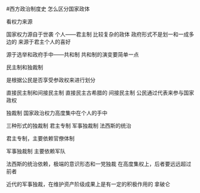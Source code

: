 #西方政治制度史 
怎么区分国家政体

看权力来源

国家权力源自于世袭   个人——君主制        比较复杂的政体     政府形式不是划一和一成多边的    来源于君主个人的喜好

源于选举和政府手中——共和制     共和制的演变要简单一点

民主制和独裁制

是根据公民是否享受参政权来进行划分

直接民主制和间接民主制      直接民主古希腊的      间接民主制    公民通过代表来参与国家政权

独裁制   国家政治权力高度集中在个人的手中

三种形式的独裁制    君主专制   军事独裁制   法西斯的统治

君主专制，主要依赖官僚体制

军事独裁制  主要依赖军队

法西斯的统治依赖，极端的意识形态和一党独裁
在高度集权上，后者要远远超过前者

近代的军事独裁，在维护资产阶级成果上是有一定的积极作用的    拿破仑



